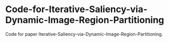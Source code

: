 # Code-for-Iterative-Saliency-via-Dynamic-Image-Region-Partitioning
Code for paper Iterative-Saliency-via-Dynamic-Image-Region-Partitioning.
